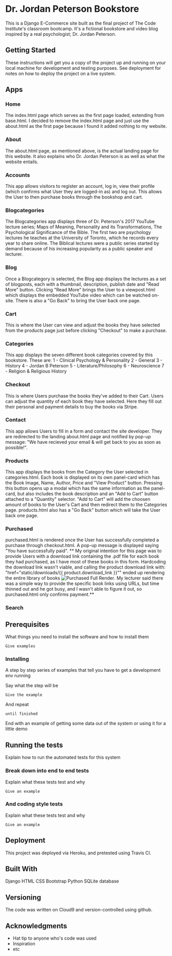 # Dr. Jordan Peterson Bookstore

This is a Django E-Commerce site built as the final project of The Code Institute's classroom bootcamp. It's a fictional bookstore and video blog inspired by a real psychologist; Dr. Jordan Peterson.

## Getting Started

These instructions will get you a copy of the project up and running on your local machine for development and testing purposes. See deployment for notes on how to deploy the project on a live system.

## Apps

### Home
The index.html page which serves as the first page loaded, extending from base.html. I decided to remove the index.html page and just use the about.html as the first page because I found it added nothing to my website.

### About
The about.html page, as mentioned above, is the actual landing page for this website. It also explains who Dr. Jordan Peterson is as well as what the website entails.

### Accounts
This app allows visitors to register an account, log in, view their profile (which confirms what User they are logged-in as) and log out. This allows the User to then purchase books through the bookshop and cart.

### Blogcategories
The Blogcategories app displays three of Dr. Peterson's 2017 YouTube lecture series; Maps of Meaning, Personality and its Transformations, The Psychological Significance of the Bible. The first two are psychology lectures he teaches at the University of Toronto, which he records every year to share online. The Biblical lectures were a public series started by demand because of his increasing popularity as a public speaker and lecturer.

### Blog
Once a Blogcategory is selected, the Blog app displays the lectures as a set of blogposts, each with a thumbnail, description, publish date and "Read More" button. Clicking "Read More" brings the User to a viewpost.html which displays the embedded YouTube video which can be watched on-site. There is also a "Go Back" to bring the User back one page.

### Cart
This is where the User can view and adjust the books they have selected from the products page just before clicking "Checkout" to make a purchase.

### Categories
This app displays the seven different book categories covered by this bookstore. These are:
1 - Clinical Psychology & Personality
2 - General
3 - History
4 - Jordan B Peterson
5 - Literature/Philosophy
6 - Neuroscience
7 - Religion & Religious History

### Checkout
This is where Users purchase the books they've added to their Cart. Users can adjust the quantity of each book they have selected. Here they fill out their personal and payment details to buy the books via Stripe.

### Contact
This app allows Users to fill in a form and contact the site developer. They are redirected to the landing about.html page and notified by pop-up message: "We have recieved your email & will get back to you as soon as possible!".

### Products
This app displays the books from the Category the User selected in categories.html. Each book is displayed on its own panel-card which has the Book Image, Name, Author, Price and "View Product" button. Pressing this button opens up a modal which has the same information as the panel-card, but also includes the book description and an "Add to Cart" button attached to a "Quantity" selector. "Add to Cart" will add the choosen amount of books to the User's Cart and then redirect them to the Categories page. products.html also has a "Go Back" button which will take the User back one page.

### Purchased
purchased.html is rendered once the User has successfully completed a purchase through checkout.html. A pop-up message is displayed saying "You have successfully paid".
** My original intention for this page was to provide Users with a download link containing the .pdf file for each book they had purchased,  as I have most of these books in this form. Hardcoding the download link wasn't viable, and calling the product download link with: "href="static/downloads/{{ product.download_link }}"" ended up rendering the entire library of books ![Purchased Full Render](./README-images/PurchasedFullRend.png). My lecturer said there was a simple way to provide the specific book links using URLs, but time thinned out and he got busy, and I wasn't able to figure it out, so purchased.html only confirms payment.**

### Search


## Prerequisites

What things you need to install the software and how to install them

```
Give examples
```

### Installing

A step by step series of examples that tell you have to get a development env running

Say what the step will be

```
Give the example
```

And repeat

```
until finished
```

End with an example of getting some data out of the system or using it for a little demo

## Running the tests

Explain how to run the automated tests for this system

### Break down into end to end tests

Explain what these tests test and why

```
Give an example
```

### And coding style tests

Explain what these tests test and why

```
Give an example
```

## Deployment

This project was deployed via Heroku, and pretested using Travis CI.

## Built With

Django
HTML
CSS
Bootstrap
Python
SQLite database



## Versioning

The code was written on Cloud9 and version-controlled using github.





## Acknowledgments

* Hat tip to anyone who's code was used
* Inspiration
* etc
